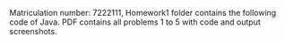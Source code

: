 Matriculation number: 7222111,
Homework1 folder contains the following code of Java.
PDF contains all problems 1 to 5 with code and output screenshots.
